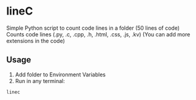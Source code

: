# lineC
Simple Python script to count code lines in a folder (50 lines of code)
Counts code lines (.py, .c, .cpp, .h, .html, .css, .js, .kv) (You can add more extensions in the code)

## Usage

1. Add folder to Environment Variables
2. Run in any terminal:
```bash
linec
```
